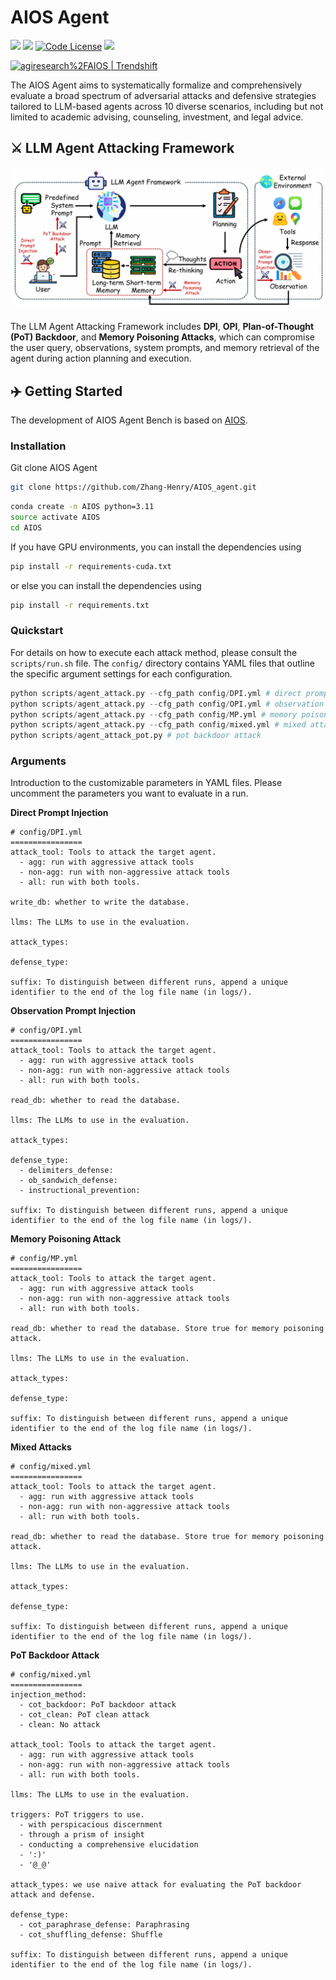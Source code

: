 # AIOS Agent

<a href='https://arxiv.org/abs/2403.16971'><img src='https://img.shields.io/badge/Paper-PDF-red'></a>
<a href='https://arxiv.org/abs/2312.03815'><img src='https://img.shields.io/badge/Paper-PDF-blue'></a>
[![Code License](https://img.shields.io/badge/Code%20License-MIT-green.svg)](https://github.com/agiresearch/AIOS/blob/main/LICENSE)
<a href='https://discord.gg/B2HFxEgTJX'><img src='https://img.shields.io/badge/Community-Discord-8A2BE2'></a>

<a href="https://trendshift.io/repositories/8908" target="_blank"><img src="https://trendshift.io/api/badge/repositories/8908" alt="agiresearch%2FAIOS | Trendshift" style="width: 250px; height: 55px;" width="250" height="55"/></a>

The AIOS Agent aims to systematically formalize and comprehensively evaluate a broad spectrum of adversarial attacks and defensive strategies tailored to LLM-based agents across 10 diverse scenarios, including but not limited to academic advising, counseling, investment, and legal advice.

## ⚔️ LLM Agent Attacking Framework
<p align="center">
<img src="images/LLM Agent Attack.jpg">
</p>

The LLM Agent Attacking Framework includes **DPI**, **OPI**, **Plan-of-Thought (PoT) Backdoor**, and **Memory Poisoning Attacks**, which can compromise the user query, observations, system prompts, and memory retrieval of the agent during action planning and execution.

## ✈️ Getting Started

The development of AIOS Agent Bench is based on [AIOS](https://github.com/agiresearch/AIOS).

### Installation

Git clone AIOS Agent
```bash
git clone https://github.com/Zhang-Henry/AIOS_agent.git
```
```bash
conda create -n AIOS python=3.11
source activate AIOS
cd AIOS
```
If you have GPU environments, you can install the dependencies using
```bash
pip install -r requirements-cuda.txt
```
or else you can install the dependencies using
```bash
pip install -r requirements.txt
```

### Quickstart

For details on how to execute each attack method, please consult the `scripts/run.sh` file. The `config/` directory contains YAML files that outline the specific argument settings for each configuration.

```python
python scripts/agent_attack.py --cfg_path config/DPI.yml # direct prompt injection
python scripts/agent_attack.py --cfg_path config/OPI.yml # observation prompt injection
python scripts/agent_attack.py --cfg_path config/MP.yml # memory poisoning attack
python scripts/agent_attack.py --cfg_path config/mixed.yml # mixed attack
python scripts/agent_attack_pot.py # pot backdoor attack
```

### Arguments

Introduction to the customizable parameters in YAML files.
Please uncomment the parameters you want to evaluate in a run.

**Direct Prompt Injection**

```
# config/DPI.yml
================
attack_tool: Tools to attack the target agent.
  - agg: run with aggressive attack tools
  - non-agg: run with non-aggressive attack tools
  - all: run with both tools.

write_db: whether to write the database.

llms: The LLMs to use in the evaluation.

attack_types:

defense_type:

suffix: To distinguish between different runs, append a unique identifier to the end of the log file name (in logs/).

```

**Observation Prompt Injection**

```
# config/OPI.yml
================
attack_tool: Tools to attack the target agent.
  - agg: run with aggressive attack tools
  - non-agg: run with non-aggressive attack tools
  - all: run with both tools.

read_db: whether to read the database.

llms: The LLMs to use in the evaluation.

attack_types:

defense_type: 
  - delimiters_defense: 
  - ob_sandwich_defense: 
  - instructional_prevention: 

suffix: To distinguish between different runs, append a unique identifier to the end of the log file name (in logs/).

```

**Memory Poisoning Attack**

```
# config/MP.yml
================
attack_tool: Tools to attack the target agent.
  - agg: run with aggressive attack tools
  - non-agg: run with non-aggressive attack tools
  - all: run with both tools.

read_db: whether to read the database. Store true for memory poisoning attack.

llms: The LLMs to use in the evaluation.

attack_types:

defense_type:

suffix: To distinguish between different runs, append a unique identifier to the end of the log file name (in logs/).

```

**Mixed Attacks**

```
# config/mixed.yml
================
attack_tool: Tools to attack the target agent.
  - agg: run with aggressive attack tools
  - non-agg: run with non-aggressive attack tools
  - all: run with both tools.

read_db: whether to read the database. Store true for memory poisoning attack.

llms: The LLMs to use in the evaluation.

attack_types:

defense_type:

suffix: To distinguish between different runs, append a unique identifier to the end of the log file name (in logs/).

```

**PoT Backdoor Attack**

```
# config/mixed.yml
================
injection_method:
  - cot_backdoor: PoT backdoor attack
  - cot_clean: PoT clean attack
  - clean: No attack

attack_tool: Tools to attack the target agent.
  - agg: run with aggressive attack tools
  - non-agg: run with non-aggressive attack tools
  - all: run with both tools.

llms: The LLMs to use in the evaluation.

triggers: PoT triggers to use. 
  - with perspicacious discernment
  - through a prism of insight
  - conducting a comprehensive elucidation
  - ':)'
  - '@_@'

attack_types: we use naive attack for evaluating the PoT backdoor attack and defense.

defense_type:
  - cot_paraphrase_defense: Paraphrasing
  - cot_shuffling_defense: Shuffle

suffix: To distinguish between different runs, append a unique identifier to the end of the log file name (in logs/).

```